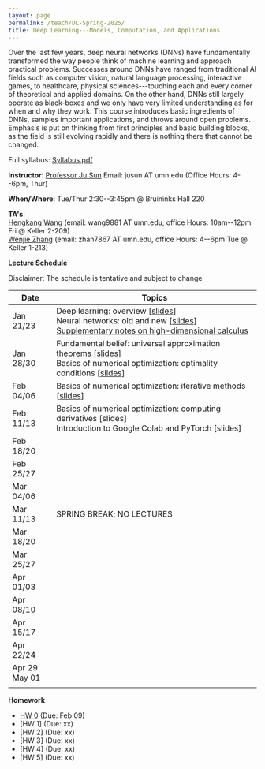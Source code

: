 ```yaml
---
layout: page
permalink: /teach/DL-Spring-2025/
title: Deep Learning---Models, Computation, and Applications 
---
```


Over the last few years, deep neural networks (DNNs) have fundamentally transformed the way people think of machine learning and approach practical problems. Successes around DNNs have ranged from traditional AI fields such as computer vision, natural language processing, interactive games, to healthcare, physical sciences---touching each and every corner of theoretical and applied domains. On the other hand, DNNs still largely operate as black-boxes and we only have very limited understanding as for when and why they work. This course introduces basic ingredients of DNNs, samples important applications, and throws around open problems. Emphasis is put on thinking from first principles and basic building blocks, as the field is still evolving rapidly and there is nothing there that cannot be changed. 

Full syllabus: [Syllabus.pdf](CSCI5527_2025_Spring.pdf)

**Instructor**: [Professor Ju Sun](https://sunju.org/)  Email: jusun AT umn.edu   (Office Hours: 4--6pm, Thur)

**When/Where**: Tue/Thur 2:30--3:45pm @ Bruininks Hall 220

**TA's**:   
[Hengkang Wang](https://scholar.google.com/citations?user=APqDZvUAAAAJ&hl=en) (email: wang9881 AT umn.edu, office Hours: 10am--12pm Fri @ Keller 2-209)    
[Wenjie Zhang](https://wenjie-zhang08.github.io/) (email: zhan7867 AT umn.edu, office Hours: 4--6pm Tue @ Keller 1-213) 

**Lecture Schedule**

Disclaimer: The schedule is tentative and subject to change 

| Date   | Topics |    
| ------ |----------------------------------------------------------------------------------------------------------------------------------------------------------------------------------------------|    
| Jan 21/23 | Deep learning: overview \[[slides](Jan-21.pdf)\] <br> Neural networks: old and new \[[slides](Jan-23.pdf)\] <br> [Supplementary notes on high-dimensional calculus](calculus-review.pdf) |    
| Jan 28/30 | Fundamental belief: universal approximation theorems \[[slides](Jan-28.pdf)\]  <br> Basics of numerical optimization: optimality conditions \[[slides](Jan-30.pdf)\]  |
| Feb 04/06 | Basics of numerical optimization: iterative methods \[[slides](Feb-04.pdf)\]   |
| Feb 11/13 | Basics of numerical optimization: computing derivatives [slides] <br>  Introduction to Google Colab and PyTorch [slides] | 
| Feb 18/20 |  | 
| Feb 25/27 |  | 
| Mar 04/06 |  | 
| Mar 11/13 | SPRING BREAK; NO LECTURES | 
| Mar 18/20 |  | 
| Mar 25/27 |  | 
| Apr 01/03 |  | 
| Apr 08/10 |  | 
| Apr 15/17 |  | 
| Apr 22/24 |  | 
| Apr 29 <br> May 01 |  | 
|  |  |

**Homework**   
+ [HW 0](HW0.pdf) (Due: Feb 09)
+ [HW 1] (Due: xx)
+ [HW 2] (Due: xx)
+ [HW 3] (Due: xx)
+ [HW 4] (Due: xx)
+ [HW 5] (Due: xx)